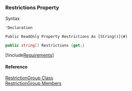 ﻿### Restrictions Property

Syntax

```vbnet
'Declaration

Public ReadOnly Property Restrictions As [String()](#)
```

```csharp
public string[] Restrictions {get;}
```

[!include[Requirements](../partials/requirements.md)]



#### Reference

[RestrictionGroup Class](fcSDK~FChoice.Foundation.DataObjects.RestrictionGroup.md)  
[RestrictionGroup Members](fcSDK~FChoice.Foundation.DataObjects.RestrictionGroup_members.md)